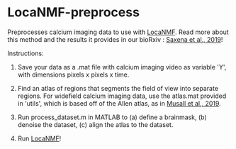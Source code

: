 # LocaNMF-preprocess

Preprocesses calcium imaging data to use with [LocaNMF](https://github.com/ikinsella/locaNMF). Read more about this method and the results it provides in our bioRxiv : [Saxena et al., 2019](https://www.biorxiv.org/content/10.1101/650093v1)!

Instructions:

1) Save your data as a .mat file with calcium imaging video as variable 'Y', with dimensions pixels x pixels x time.

2) Find an atlas of regions that segments the field of view into separate regions. For widefield calcium imaging data, use the atlas.mat provided in 'utils', which is based off of the Allen atlas, as in [Musall et al., 2019](https://www.nature.com/articles/s41593-019-0502-4).

3) Run process_dataset.m in MATLAB to (a) define a brainmask, (b) denoise the dataset, (c) align the atlas to the dataset.

4) Run [LocaNMF](https://github.com/ikinsella/locaNMF)!
